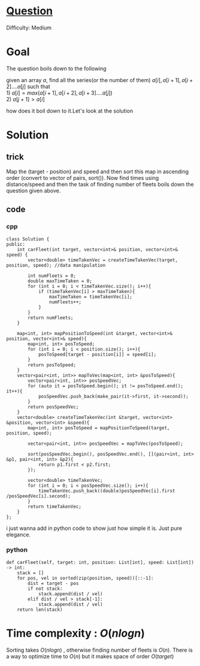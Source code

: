 # [Question](https://leetcode.com/problems/car-fleet/)
Difficulty: Medium
# Goal
The question boils down to the following  

given an array $a$, find all the series(or the number of them) $a[i], a[i+1], a[i+2].... a[j]$ such that  
$1)$ $a[i] = max( a[i+1], a[i+2], a[i+3].... a[j])$    
$2)$ $a[j+1] > a[i]$

how does it boil down to it.Let's look at the solution

# Solution
## trick
Map the (target - position) and speed and then sort this map in ascending order (convert to vector of pairs, sort()). Now find times using distance/speed and then the task of finding number of fleets boils down the question given above.
##

## code
### cpp
```
class Solution {
public:
    int carFleet(int target, vector<int>& position, vector<int>& speed) {
        vector<double> timeTakenVec = createTimeTakenVec(target, position, speed); //data manipulation

        int numFleets = 0;
        double maxTimeTaken = 0;
        for (int i = 0; i < timeTakenVec.size(); i++){
            if (timeTakenVec[i] > maxTimeTaken){
                maxTimeTaken = timeTakenVec[i];
                numFleets++;
            }
        }
        return numFleets;
    }

    map<int, int> mapPositionToSpeed(int &target, vector<int>& position, vector<int>& speed){
        map<int, int> posToSpeed;
        for (int i = 0; i < position.size(); i++){
            posToSpeed[target - position[i]] = speed[i];
        }
        return posToSpeed;
    }
    vector<pair<int, int>> mapToVec(map<int, int> &posToSpeed){
        vector<pair<int, int>> posSpeedVec;
        for (auto it = posToSpeed.begin(); it != posToSpeed.end(); it++){
            posSpeedVec.push_back(make_pair(it->first, it->second));
        }
        return posSpeedVec;
    }
    vector<double> createTimeTakenVec(int &target, vector<int> &position, vector<int> &speed){
        map<int, int> posToSpeed = mapPositionToSpeed(target, position, speed);

        vector<pair<int, int>> posSpeedVec = mapToVec(posToSpeed);

        sort(posSpeedVec.begin(), posSpeedVec.end(), [](pair<int, int> &p1, pair<int, int> &p2){
            return p1.first < p2.first;
        });

        vector<double> timeTakenVec;
        for (int i = 0; i < posSpeedVec.size(); i++){
            timeTakenVec.push_back((double)posSpeedVec[i].first /posSpeedVec[i].second);
        }
        return timeTakenVec;
    }
};
```
i just wanna add in python code to show just how simple it is. Just pure elegance.
### python
```
def carFleet(self, target: int, position: List[int], speed: List[int]) -> int:
    stack = []
    for pos, vel in sorted(zip(position, speed))[::-1]:
        dist = target - pos
        if not stack:
            stack.append(dist / vel)
        elif dist / vel > stack[-1]:
            stack.append(dist / vel)
    return len(stack)
```
# Time complexity : $O(nlogn)$
Sorting takes $O(nlogn)$ , otherwise finding number of fleets is $O(n)$. There is a way to optimize time to $O(n)$ but it makes space of order $O(target)$
